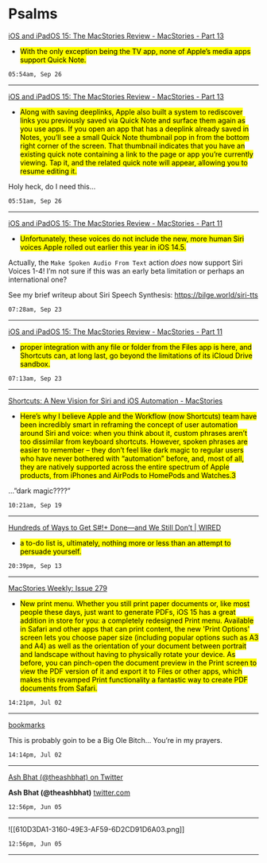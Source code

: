 # Psalms

[iOS and iPadOS 15: The MacStories Review - MacStories - Part 13](https://www.macstories.net/stories/ios-and-ipados-15-the-macstories-review/13/?cmdid=IDECVH77ZY6PS0#quick-note)
- <mark>With the only exception being the TV app, none of Apple’s media apps support Quick Note.</mark>


`05:54am, Sep 26`

---
[iOS and iPadOS 15: The MacStories Review - MacStories - Part 13](https://www.macstories.net/stories/ios-and-ipados-15-the-macstories-review/13/?cmdid=IDECVH77ZY6PS0#quick-note)
- <mark>Along with saving deeplinks, Apple also built a system to rediscover links you previously saved via Quick Note and surface them again as you use apps. If you open an app that has a deeplink already saved in Notes, you’ll see a small Quick Note thumbnail pop in from the bottom right corner of the screen. That thumbnail indicates that you have an existing quick note containing a link to the page or app you’re currently viewing. Tap it, and the related quick note will appear, allowing you to resume editing it.</mark>

Holy heck, do I need this…

`05:51am, Sep 26`

---
[iOS and iPadOS 15: The MacStories Review - MacStories - Part 11](https://www.macstories.net/stories/ios-and-ipados-15-the-macstories-review/11/?cmdid=LZA9WPWVYAARKS#new-actions)
- <mark>Unfortunately, these voices do not include the new, more human Siri voices Apple rolled out earlier this year in iOS 14.5.</mark>

Actually, the 	`Make Spoken Audio From Text` action *does* now support Siri Voices 1-4! I’m not sure if this was an early beta limitation or perhaps an international one? 

See my brief writeup about Siri Speech Synthesis: https://bilge.world/siri-tts

`07:28am, Sep 23`

---
[iOS and iPadOS 15: The MacStories Review - MacStories - Part 11](https://www.macstories.net/stories/ios-and-ipados-15-the-macstories-review/11/?cmdid=LZA9WPWVYAARKS#new-actions)
- <mark>proper integration with any file or folder from the Files app is here, and Shortcuts can, at long last, go beyond the limitations of its iCloud Drive sandbox.</mark>


`07:13am, Sep 23`

---
[Shortcuts: A New Vision for Siri and iOS Automation - MacStories](https://www.macstories.net/stories/shortcuts-a-new-vision-for-siri-and-ios-automation/?cmdid=W57UV1QZPB20WG)
- <mark>Here’s why I believe Apple and the Workflow (now Shortcuts) team have been incredibly smart in reframing the concept of user automation around Siri and voice: when you think about it, custom phrases aren’t too dissimilar from keyboard shortcuts. However, spoken phrases are easier to remember – they don’t feel like dark magic to regular users who have never bothered with “automation” before, and, most of all, they are natively supported across the entire spectrum of Apple products, from iPhones and AirPods to HomePods and Watches.3</mark>

…”dark magic????”

`10:21am, Sep 19`

---
[Hundreds of Ways to Get S#!+ Done—and We Still Don’t | WIRED](https://www.wired.com/story/to-do-apps-failed-productivity-tools/?cmdid=V11E8Q4P7NK6TI)
- <mark>a to-do list is, ultimately, nothing more or less than an attempt to persuade yourself.</mark>


`20:39pm, Sep 13`

---
[MacStories Weekly: Issue 279](https://mailchi.mp/macstories/qrfbugygyq83gqrfyo8gqryfo8grofiuqgiourqwgriuoqwogrifuyhello?e=1211774273&cmdid=RLVX00EI9TGFD7)
- <mark>New print menu. Whether you still print paper documents or, like most people these days, just want to generate PDFs, iOS 15 has a great addition in store for you: a completely redesigned Print menu. Available in Safari and other apps that can print content, the new 'Print Options' screen lets you choose paper size (including popular options such as A3 and A4) as well as the orientation of your document between portrait and landscape without having to physically rotate your device. As before, you can pinch-open the document preview in the Print screen to view the PDF version of it and export it to Files or other apps, which makes this revamped Print functionality a fantastic way to create PDF documents from Safari.</mark>


`14:21pm, Jul 02`

---
[bookmarks](file:///private/var/mobile/Library/Mobile%20Documents/com~apple~CloudDocs/Backups/user_archive-DavidBlue-210508-142432-10/bookmarks.csv)

This is probably goin to be a Big Ole Bitch… You’re in my prayers.

`14:14pm, Jul 02`

---
[Ash Bhat (@theashbhat) on Twitter](https://twitter.com/theashbhat/status/1375318748228280320)
> 
**Ash Bhat (@theashbhat)**
[twitter.com](https://twitter.com/theashbhat/status/1375318748228280320)


`12:56pm, Jun 05`

---
![[610D3DA1-3160-49E3-AF59-6D2CD91D6A03.png]]

`12:56pm, Jun 05`

---
